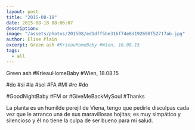 ```yaml
---
layout: post
title: "2015-08-18"
date: 2015-08-18 08:06:07
description: 
image: "/assets/photos/201508/ed1dff5be316f74e8d192698f52717ab.jpg"
author: Elise Plain
excerpt: Green ash #KrieauHomeBaby #Wien, 18.08.15
tags: 
  - all
---
```


Green ash #KrieauHomeBaby #Wien, 18.08.15
<p></p>
<p>#do #si #la #sol #FA #MI #re #do</p><p>#GoodNightBaby #FM or #GiveMeBackMySoul #Thanks</p><p>La planta es un humilde perejil de Viena, tengo que pedirle disculpas cada vez que le arranco una de sus maravillosas hojitas; es muy simpático y silencioso y él no tiene la culpa de ser bueno para mi salud.</p>